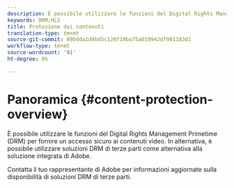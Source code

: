 ```yaml
---
description: È possibile utilizzare le funzioni del Digital Rights Management Primetime (DRM) per fornire un accesso sicuro ai contenuti video. In alternativa, è possibile utilizzare soluzioni DRM di terze parti come alternativa alla soluzione integrata di Adobe.
keywords: DRM;HLS
title: Protezione dei contenuti
translation-type: tm+mt
source-git-commit: 89bdda1d4bd5c126f19ba75a819942df901183d1
workflow-type: tm+mt
source-wordcount: '91'
ht-degree: 0%

---
```



# Panoramica {#content-protection-overview}

È possibile utilizzare le funzioni del Digital Rights Management Primetime (DRM) per fornire un accesso sicuro ai contenuti video. In alternativa, è possibile utilizzare soluzioni DRM di terze parti come alternativa alla soluzione integrata di Adobe.

Contatta il tuo rappresentante di Adobe per informazioni aggiornate sulla disponibilità di soluzioni DRM di terze parti.